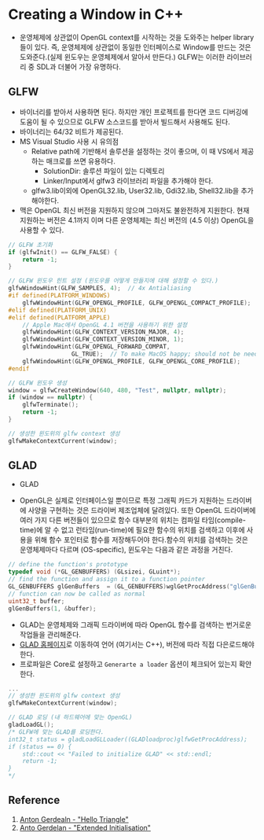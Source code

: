 # Creating a Window in C++

- 운영체제에 상관없이 OpenGL context를 시작하는 것을 도와주는 helper library들이 있다. 즉, 운영체제에 상관없이 동일한 인터페이스로 Window를 만드는 것은 도와준다.(실제 윈도우는 운영체제에서 알아서 만든다.) GLFW는 이러한 라이브러리 중 SDL과 더불어 가장 유명하다.

## GLFW

- 바이너리를 받아서 사용하면 된다. 하지만 개인 프로젝트를 한다면 코드 디버깅에 도움이 될 수 있으므로 GLFW 소스코드를 받아서 빌드해서 사용해도 된다.
- 바이너리는 64/32 비트가 제공된다.
- MS Visual Studio 사용 시 유의점
  - Relative path에 기반해서 솔루션을 설정하는 것이 좋으며, 이 때 VS에서 제공하는 매크로를 쓰면 유용하다.
    - SolutionDir: 솔루션 파일이 있는 디렉토리
    - Linker/Input에서 glfw3 라이브러리 파일을 추가해야 한다.
  - glfw3.lib이외에 OpenGL32.lib, User32.lib, Gdi32.lib, Shell32.lib을 추가해야한다.
- 맥은 OpenGL 최신 버전을 지원하지 않으며 그마저도 불완전하게 지원한다. 현재 지원하는 버전은 4.1까지 이며 다른 운영체제는 최신 버전의 (4.5 이상) OpenGL을 사용할 수 있다.

```c++
// GLFW 초기화
if (glfwInit() == GLFW_FALSE) {
    return -1;
}

// GLFW 윈도우 힌트 설정 (윈도우를 어떻게 만들지에 대해 설정할 수 있다.)
glfwWindowHint(GLFW_SAMPLES, 4);  // 4x Antialiasing
#if defined(PLATFORM_WINDOWS)
    glfwWindowHint(GLFW_OPENGL_PROFILE, GLFW_OPENGL_COMPACT_PROFILE);
#elif defined(PLATFORM_UNIX)
#elif defined(PLATFORM_APPLE)
    // Apple Mac에서 OpenGL 4.1 버전을 사용하기 위한 설정
    glfwWindowHint(GLFW_CONTEXT_VERSION_MAJOR, 4);
    glfwWindowHint(GLFW_CONTEXT_VERSION_MINOR, 1);
    glfwWindowHint(GLFW_OPENGL_FORWARD_COMPAT,
                  GL_TRUE);  // To make MacOS happy; should not be needed
    glfwWindowHint(GLFW_OPENGL_PROFILE, GLFW_OPENGL_CORE_PROFILE);
#endif

// GLFW 윈도우 생성
window = glfwCreateWindow(640, 480, "Test", nullptr, nullptr);
if (window == nullptr) {
    glfwTerminate();
    return -1;
}

// 생성한 윈도위의 glfw context 생성
glfwMakeContextCurrent(window);
```

## GLAD

- GLAD

- OpenGL은 실제로 인터페이스일 뿐이므로 특정 그래픽 카드가 지원하는 드라이버에 사양을 구현하는 것은 드라이버 제조업체에 달려있다. 또한 OpenGL 드라이버에 여러 가지 다른 버전들이 있으므로 함수 대부분의 위치는 컴파일 타임(compile-time)에 알 수 없고 런타임(run-time)에 필요한 함수의 위치를 검색하고 이후에 사용을 위해 함수 포인터로 함수를 저장해두어야 한다.함수의 위치를 검색하는 것은 운영체제마다 다르며 (OS-specific), 윈도우는 다음과 같은 과정을 거친다.

```c++
// define the function's prototype
typedef void (*GL_GENBUFFERS) (GLsizei, GLuint*);
// find the function and assign it to a function pointer
GL_GENBUFFERS glGenBuffers  = (GL_GENBUFFERS)wglGetProcAddress("glGenBuffers");
// function can now be called as normal
uint32_t buffer;
glGenBuffers(1, &buffer);

```

- GLAD는 운영체제와 그래픽 드라이버에 따라 OpenGL 함수를 검색하는 번거로운 작업들을 관리해준다.
- [GLAD 홈페이지](https://glad.dav1d.de)로 이동하여 언어 (여기서는 C++), 버전에 따라 직접 다은로드해야한다.
- 프로파일은 Core로 설정하고 `Generarte a loader` 옵션이 체크되어 있는지 확안한다.

```c++
...
// 생성한 윈도위의 glfw context 생성
glfwMakeContextCurrent(window);

// GLAD 로딩 (내 하드웨어에 맞는 OpenGL)
gladLoadGL();
/* GLFW에 맞는 GLAD를 로딩한다.
int32_t status = gladLoadGLLoader((GLADloadproc)glfwGetProcAddress);
if (status == 0) {
    std::cout << "Failed to initialize GLAD" << std::endl;
    return -1;
} 
*/
```

## Reference

1. [Anton Gerdealn - "Hello Triangle"](https://antongerdelan.net/opengl/hellotriangle.html)
2. [Anto Gerdelan - "Extended Initialisation"](https://antongerdelan.net/opengl/glcontext2.html)
